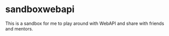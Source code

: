 # sandboxwebapi
This is a sandbox for me to play around with WebAPI and share with friends and mentors.
